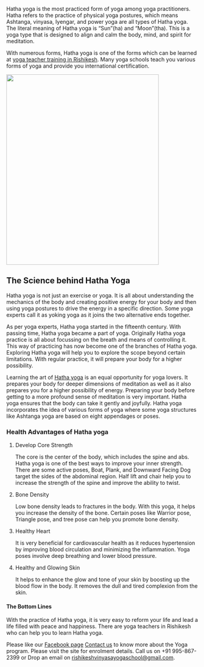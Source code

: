 <p>Hatha yoga is the most practiced form of yoga among yoga practitioners. Hatha refers to the practice of physical yoga postures, which means Ashtanga, vinyasa, Iyengar, and power yoga are all types of Hatha yoga. The literal meaning of Hatha yoga is “Sun”(ha) and “Moon”(tha). This is a yoga type that is designed to align and calm the body, mind, and spirit for meditation.</p> 
<p>With numerous forms, Hatha yoga is one of the forms which can be learned at <a href="https://rishikeshvinyasayogaschool.com/yoga-teacher-training-in-rishikesh/">yoga teacher training in Rishikesh</a>. Many yoga schools teach you various forms of yoga and provide you international certification.</p>
<img src="https://rishikeshvinyasayogaschool.com/wp-content/uploads/2019/05/best-yoga-destination-Bali-1024x658.jpg" height="500" width="400"></img>
<h2>The Science behind Hatha Yoga</h2>  
<p>Hatha yoga is not just an exercise or yoga. It is all about understanding the mechanics of the body and creating positive energy for your body and then using yoga postures to drive the energy in a specific direction. Some yoga experts call it as yoking yoga as it joins the two alternative ends together.</p> 
<p>As per yoga experts, Hatha yoga started in the fifteenth century. With passing time, Hatha yoga became a part of yoga. Originally Hatha yoga practice is all about focussing on the breath and means of controlling it. This way of practicing has now become one of the branches of Hatha yoga. Exploring Hatha yoga will help you to explore the scope beyond certain limitations. With regular practice, it will prepare your body for a higher possibility.</p>
<p>Learning the art of <a href="https://rishikeshvinyasayogaschool.com/hatha-yoga/">Hatha yoga</a> is an equal opportunity for yoga lovers. It prepares your body for deeper dimensions of meditation as well as it also prepares you for a higher possibility of energy. Preparing your body before getting to a more profound sense of meditation is very important. Hatha yoga ensures that the body can take it gently and joyfully. Hatha yoga incorporates the idea of various forms of yoga where some yoga structures like Ashtanga yoga are based on eight appendages or poses.</p> 
<h3>Health Advantages of Hatha yoga</h3>
<ol>
  <li>Develop Core Strength</li>
<p>The core is the center of the body, which includes the spine and abs. Hatha yoga is one of the best ways to improve your inner strength. There are some active poses, Boat, Plank, and Downward Facing Dog target the sides of the abdominal region. Half lift and chair help you to increase the strength of the spine and improve the ability to twist.</p> 
  <li>Bone Density</li>
<p>Low bone density leads to fractures in the body. With this yoga, it helps you increase the density of the bone. Certain poses like Warrior pose, Triangle pose, and tree pose can help you promote bone density.</p> 
  <li>Healthy Heart</li>
<p>It is very beneficial for cardiovascular health as it reduces hypertension by improving blood circulation and minimizing the inflammation. Yoga poses involve deep breathing and lower blood pressure.</p>
  <li>Healthy and Glowing Skin</li>
<p>It helps to enhance the glow and tone of your skin by boosting up the blood flow in the body. It removes the dull and tired complexion from the skin.</p>
  </ol>
<h4>The Bottom Lines</h4>                           
<p>With the practice of Hatha yoga, it is very easy to reform your life and lead a life filled with peace and happiness. There are yoga teachers in Rishikesh who can help you to learn Hatha yoga.</p>
Please like our <a href="https://www.facebook.com/Rishikesh.Vinyasa.Yoga.School/">Facebook page</a>  
<a href="https://rishikeshvinyasayogaschool.com/contact-us/">Contact us</a> to know more about the Yoga program. Please visit the site for enrolment details. Call us on +91 995-867-2399 or Drop an email on <a href="rishikeshvinyasayogaschool@gmail.com"> rishikeshvinyasayogaschool@gmail.com</a>.
